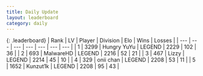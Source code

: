 ```yaml
---
title: Daily Update
layout: leaderboard
category: daily
---
```


{: .leaderboard}
| Rank | LV | Player | Division | Elo | Wins | Losses |
| --- | --- | --- | --- | --- | --- | --- |
| <span data-change="0">1</span> | 3299 | <span title="ID: 164871">Hungry YuYu</span> | LEGEND | <span data-change="3">2229</span> | <span data-change="1">102</span> | <span data-change="0">36</span> |
| <span data-change="0">2</span> | 693 | <span title="ID: 261794">MalwareHD</span> | LEGEND | <span data-change="9">2216</span> | <span data-change="1">52</span> | <span data-change="0">21</span> |
| <span data-change="7">3</span> | 467 | <span title="ID: 44257">Lizzy</span> | LEGEND | <span data-change="70">2214</span> | <span data-change="12">45</span> | <span data-change="1">10</span> |
| <span data-change="10">4</span> | 329 | <span title="ID: 614761">onii chan</span> | LEGEND | <span data-change="83">2208</span> | <span data-change="24">53</span> | <span data-change="7">11</span> |
| <span data-change="0">5</span> | 1652 | <span title="ID: 392407">Kunzut1k</span> | LEGEND | <span data-change="5">2208</span> | <span data-change="2">95</span> | <span data-change="1">43</span> |
